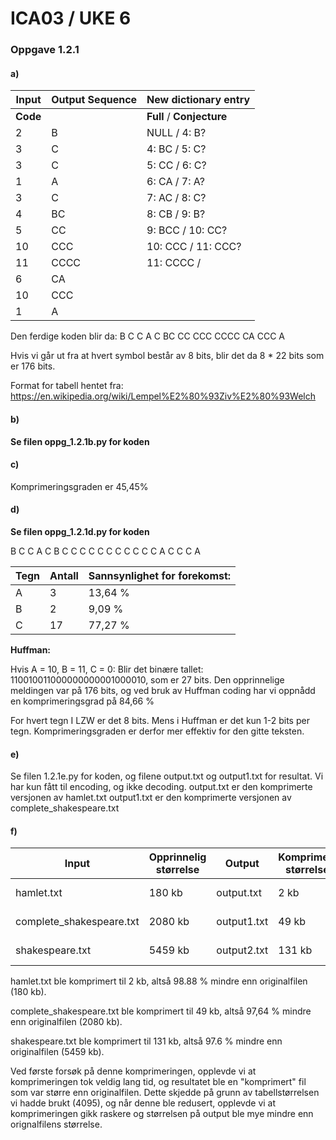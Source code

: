 # ICA03 / UKE 6

### Oppgave 1.2.1

#### a)

| **Input** | **Output Sequence** | **New dictionary entry** |
| --------- | --------------------| ------------------------ |
| **Code**  |                     | **Full** / **Conjecture**|
| 2 | B | NULL / 4: B? |
| 3 | C | 4: BC / 5: C? |
| 3 | C | 5: CC / 6: C? |
| 1 | A | 6: CA / 7: A? |
| 3 | C | 7: AC / 8: C? |
| 4 | BC | 8: CB / 9: B? |
| 5 | CC | 9: BCC / 10: CC? |
| 10 | CCC | 10: CCC / 11: CCC? |
| 11 | CCCC | 11: CCCC /
| 6 | CA |
| 10 | CCC |
| 1 | A |

Den ferdige koden blir da: B C C A C BC CC CCC CCCC CA CCC A

Hvis vi går ut fra at hvert symbol består av 8 bits, blir det da 8 * 22 bits som er 176 bits.

Format for tabell hentet fra: https://en.wikipedia.org/wiki/Lempel%E2%80%93Ziv%E2%80%93Welch


#### b)

**Se filen oppg_1.2.1b.py for koden**


#### c)

Komprimeringsgraden er 45,45%

#### d)

**Se filen oppg_1.2.1d.py for koden**

B C C A C B C C C C C C C C C C C A C C C A

| Tegn | Antall | Sannsynlighet for forekomst: |
| --- | --- | --- |
| A | 3 | 13,64 % |
| B | 2 | 9,09 % |
| C | 17 | 77,27 % |

**Huffman:**

Hvis A = 10, B = 11, C = 0:
Blir det binære tallet: 110010011000000000001000010, som er 27 bits.
Den opprinnelige meldingen var på 176 bits, og ved bruk av Huffman coding har vi oppnådd en komprimeringsgrad på 84,66 %

For hvert tegn I LZW er det 8 bits. Mens i Huffman er det kun 1-2 bits per tegn. Komprimeringsgraden er derfor mer effektiv for den gitte teksten.

#### e)

Se filen 1.2.1e.py for koden, og filene output.txt og output1.txt for resultat.
Vi har kun fått til encoding, og ikke decoding.
output.txt er den komprimerte versjonen av hamlet.txt
output1.txt er den komprimerte versjonen av complete_shakespeare.txt

#### f)

| Input | Opprinnelig størrelse | Output | Komprimert størrelse | Komprimeringsgrad |
| --- | --- | --- | --- | --- |
| hamlet.txt | 180 kb | output.txt | 2 kb | 98.88888888888889 % |
| complete_shakespeare.txt | 2080 kb | output1.txt | 49 kb | 97.64423076923077 % |
| shakespeare.txt | 5459 kb | output2.txt | 131 kb | 97.60029309397326 % |

hamlet.txt ble komprimert til 2 kb, altså 98.88 % mindre enn originalfilen (180 kb).

complete_shakespeare.txt ble komprimert til 49 kb, altså 97,64 % mindre enn originalfilen (2080 kb).

shakespeare.txt ble komprimert til 131 kb, altså 97.6 % mindre enn originalfilen (5459 kb).

Ved første forsøk på denne komprimeringen, opplevde vi at komprimeringen tok veldig lang tid, og resultatet ble en "komprimert" fil som var større enn originalfilen. Dette skjedde på grunn av tabellstørrelsen vi hadde brukt (4095), og når denne ble redusert, opplevde vi at komprimeringen gikk raskere og størrelsen på output ble mye mindre enn orignalfilens størrelse.
